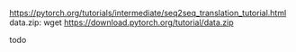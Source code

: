 
https://pytorch.org/tutorials/intermediate/seq2seq_translation_tutorial.html
data.zip:
wget https://download.pytorch.org/tutorial/data.zip


todo